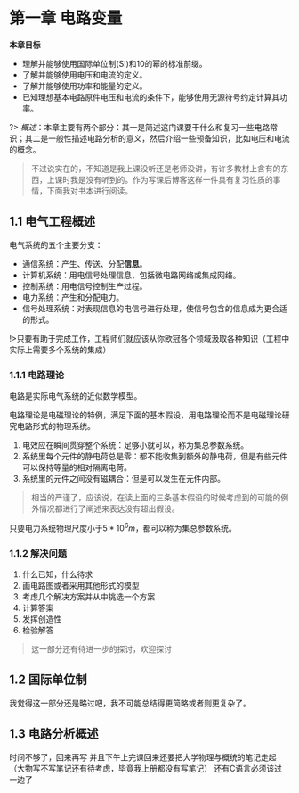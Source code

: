 # 第一章 电路变量

**本章目标**

- 理解并能够使用国际单位制(SI)和10的幂的标准前缀。
- 了解并能够使用电压和电流的定义。
- 了解并能够使用功率和能量的定义。
- 已知理想基本电路原件电压和电流的条件下，能够使用无源符号约定计算其功率。

?> *概述*：本章主要有两个部分：其一是简述这门课要干什么和复习一些电路常识；其二是一般性描述电路分析的意义，然后介绍一些预备知识，比如电压和电流的概念。

> 不过说实在的，不知道是我上课没听还是老师没讲，有许多教材上含有的东西，上课时我是没有听到的。作为写课后博客这样一件具有复习性质的事情，下面我对书本进行阅读。

## 1.1 电气工程概述

电气系统的五个主要分支：

- 通信系统：产生、传送、分配**信息**。
- 计算机系统：用电信号处理信息，包括微电路网络或集成网络。
- 控制系统：用电信号控制生产过程。
- 电力系统：产生和分配电力。
- 信号处理系统：对表现信息的电信号进行处理，使信号包含的信息成为更合适的形式。

!>只要有助于完成工作，工程师们就应该从你欧冠各个领域汲取各种知识（工程中实际上需要多个系统的集成）

### 1.1.1 电路理论

电路是实际电气系统的近似数学模型。

电路理论是电磁理论的特例，满足下面的基本假设，用电路理论而不是电磁理论研究电路形式的物理系统。
1. 电效应在瞬间贯穿整个系统：足够小就可以，称为集总参数系统。
2. 系统里每个元件的静电荷总是零：都不能收集到额外的静电荷，但是有些元件可以保持等量的相对隔离电荷。
3. 系统里的元件之间没有磁耦合：但是可以发生在元件内部。
> 相当的严谨了，应该说，在读上面的三条基本假设的时候考虑到的可能的例外情况都进行了阐述来表达没有超出假设。

只要电力系统物理尺度小于$5*10^6m$，都可以称为集总参数系统。

### 1.1.2 解决问题

1. 什么已知，什么待求
2. 画电路图或者采用其他形式的模型
3. 考虑几个解决方案并从中挑选一个方案
4. 计算答案
5. 发挥创造性
6. 检验解答

>这一部分还有待进一步的探讨，欢迎探讨

## 1.2 国际单位制

我觉得这一部分还是略过吧，我不可能总结得更简略或者则更复杂了。

## 1.3 电路分析概述

时间不够了，回来再写
并且下午上完课回来还要把大学物理与概统的笔记走起
（大物写不写笔记还有待考虑，毕竟我上册都没有写笔记）
还有C语言必须该过一边了